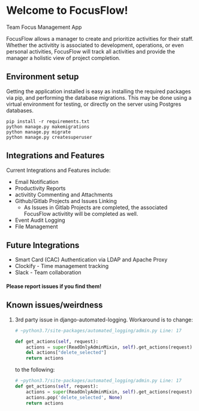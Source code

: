 # Welcome to FocusFlow!
Team Focus Management App

FocusFlow allows a manager to create and prioritize activities for their staff. 
Whether the activitity is associated to development, operations, or even personal activities, FocusFlow will track all
activities and provide the manager a holistic view of project completion.

## Environment setup
Getting the application installed is easy as installing the required packages via pip, and performing the database migrations. 
This may be done using a virtual environment for testing, or directly on the server using Postgres databases.
```
pip install -r requirements.txt
python manage.py makemigrations
python manage.py migrate
python manage.py createsuperuser
```

## Integrations and Features
Current Integrations and Features include:

* Email Notification
* Productivity Reports
* activitity Commenting and Attachments
* Github/Gitlab Projects and Issues Linking
  * As Issues in Gitlab Projects are completed, the associated FocusFlow activitity will be completed as well.
* Event Audit Logging
* File Management
  
## Future Integrations

* Smart Card (CAC) Authentication via LDAP and Apache Proxy
* Clockify - Time management tracking
* Slack - Team collaboration

#### Please report issues if you find them!

## Known issues/weirdness
1. 3rd party issue in django-automated-logging. Workaround is to change:

    ```python
    # ~python3.7/site-packages/automated_logging/admin.py Line: 17
    
    def get_actions(self, request):
        actions = super(ReadOnlyAdminMixin, self).get_actions(request)
        del actions["delete_selected"]
        return actions
    ```
    
    to the following:
    
    ```python
    # ~python3.7/site-packages/automated_logging/admin.py Line: 17
    def get_actions(self, request):
        actions = super(ReadOnlyAdminMixin, self).get_actions(request)
        actions.pop('delete_selected', None)
        return actions
    ```